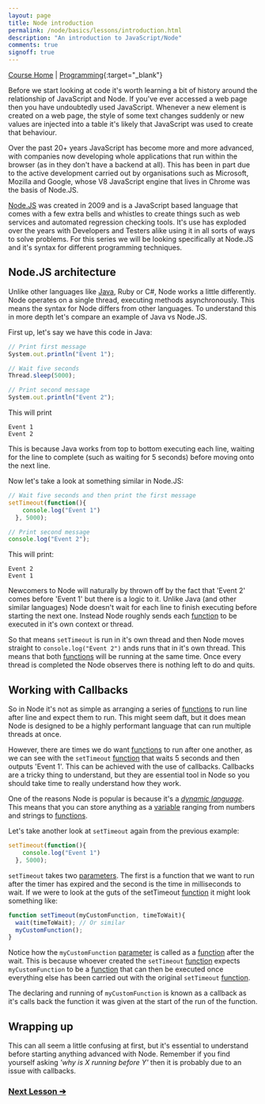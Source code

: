 ```yaml
---
layout: page
title: Node introduction
permalink: /node/basics/lessons/introduction.html
description: "An introduction to JavaScript/Node"
comments: true
signoff: true
---
```

[Course Home](../../course) \| [Programming](/programming/lessons/programming){:target="_blank"}

Before we start looking at code it's worth learning a bit of history around the relationship of JavaScript and Node. If you've ever accessed a web page then you have undoubtedly used JavaScript. Whenever a new element is created on a web page, the style of some text changes suddenly or new values are injected into a table it's likely that JavaScript was used to create that behaviour.

Over the past 20+ years JavaScript has become more and more advanced, with companies now developing whole applications that run within the browser (as in they don't have a backend at all). This has been in part due to the active development carried out by organisations such as Microsoft, Mozilla and Google, whose V8 JavaScript engine that lives in Chrome was the basis of Node.JS.

[Node.JS](https://en.wikipedia.org/wiki/Node.js) was created in 2009 and is a JavaScript based language that comes with a few extra bells and whistles to create things such as web services and automated regression checking tools. It's use has exploded over the years with Developers and Testers alike using it in all sorts of ways to solve problems. For this series we will be looking specifically at Node.JS and it's syntax for different programming techniques.

## Node.JS architecture

Unlike other languages like [Java](https://thefriendlytester.co.uk/java/course/), Ruby or C#, Node works a little differently. Node operates on a single thread, executing methods asynchronously. This means the syntax for Node differs from other languages. To understand this in more depth let's compare an example of Java vs Node.JS.

First up, let's say we have this code in Java:

```javascript
// Print first message
System.out.println("Event 1");

// Wait five seconds
Thread.sleep(5000);

// Print second message
System.out.println("Event 2");
```

This will print

```
Event 1
Event 2
```

This is because Java works from top to bottom executing each line, waiting for the line to complete (such as waiting for 5 seconds) before moving onto the next line.

Now let's take a look at something similar in Node.JS:

```javascript
// Wait five seconds and then print the first message
setTimeout(function(){
    console.log("Event 1")
  }, 5000);

// Print second message
console.log("Event 2");
```

This will print:

```
Event 2
Event 1
```

Newcomers to Node will naturally by thrown off by the fact that 'Event 2' comes before 'Event 1' but there is a logic to it. Unlike Java (and other similar languages) Node doesn't wait for each line to finish executing before starting the next one. Instead Node roughly sends each [function](https://thefriendlytester.co.uk/programming/lessons/methodsandparameters) to be executed in it's own context or thread.

So that means ```setTimeout``` is run in it's own thread and then Node moves straight to ```console.log("Event 2")``` ands runs that in it's own thread. This means that both [functions](https://thefriendlytester.co.uk/programming/lessons/methodsandparameters) will be running at the same time. Once every thread is completed the Node observes there is nothing left to do and quits.

## Working with Callbacks

So in Node it's not as simple as arranging a series of [functions](https://thefriendlytester.co.uk/programming/lessons/methodsandparameters) to run line after line and expect them to run. This might seem daft, but it does mean Node is designed to be a highly performant language that can run multiple threads at once.

However, there are times we do want [functions](https://thefriendlytester.co.uk/programming/lessons/methodsandparameters) to run after one another, as we can see with the ```setTimeout``` [function](https://thefriendlytester.co.uk/programming/lessons/methodsandparameters) that waits 5 seconds and then outputs 'Event 1'. This can be achieved with the use of callbacks. Callbacks are a tricky thing to understand, but they are essential tool in Node so you should take time to really understand how they work.

One of the reasons Node is popular is because it's a _[dynamic language](tba)_. This means that you can store anything as a [variable](https://thefriendlytester.co.uk/programming/lessons/variables) ranging from numbers and strings to [functions](https://thefriendlytester.co.uk/programming/lessons/methodsandparameters).

Let's take another look at ```setTimeout``` again from the previous example:

```javascript
setTimeout(function(){
    console.log("Event 1")
  }, 5000);
```

```setTimeout``` takes two [parameters](https://thefriendlytester.co.uk/programming/lessons/methodsandparameters). The first is a function that we want to run after the timer has expired and the second is the time in milliseconds to wait. If we were to look at the guts of the setTimeout [function](https://thefriendlytester.co.uk/programming/lessons/methodsandparameters) it might look something like:

```javascript
function setTimeout(myCustomFunction, timeToWait){
  wait(timeToWait); // Or similar
  myCustomFunction();
}
```

Notice how the ```myCustomFunction```  [parameter](https://thefriendlytester.co.uk/programming/lessons/methodsandparameters) is called as a [function](https://thefriendlytester.co.uk/programming/lessons/methodsandparameters) after the wait. This is because whoever created the ```setTimeout``` [function](https://thefriendlytester.co.uk/programming/lessons/methodsandparameters) expects ```myCustomFunction``` to be a [function](https://thefriendlytester.co.uk/programming/lessons/methodsandparameters) that can then be executed once everything else has been carried out with the original ```setTimeout``` [function](https://thefriendlytester.co.uk/programming/lessons/methodsandparameters).

The declaring and running of ```myCustomFunction``` is known as a callback as it's calls back the function it was given at the start of the run of the function.

## Wrapping up

This can all seem a little confusing at first, but it's essential to understand before starting anything advanced with Node. Remember if you find yourself asking _'why is X running before Y'_ then it is probably due to an issue with callbacks.

### [Next Lesson &#10132;](../lessons/nodesyntax.html)
